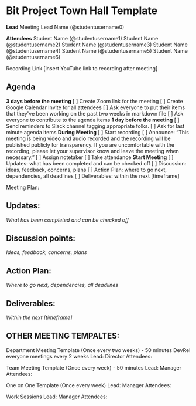 # Bit Project Town Hall Template
**Lead**
Meeting Lead Name (@studentusername0) 

**Attendees**
Student Name (@studentusername1) 
Student Name (@studentusername2) 
Student Name (@studentusername3) 
Student Name (@studentusername4) 
Student Name (@studentusername5) 
Student Name (@studentusername6) 

Recording Link
[insert YouTube link to recording after meeting]

## Agenda
**3 days before the meeting**
[ ] Create Zoom link for the meeting
[ ] Create Google Calendar Invite for all attendees
[ ] Ask everyone to put their items that they've been working on the past two weeks in markdown file
[ ] Ask everyone to contribute to the agenda items
**1 day before the meeting**
[ ] Send reminders to Slack channel tagging appropriate folks. 
[ ] Ask for last minute agenda items
**During Meeting**
[ ] Start recording
[ ] Announce:
“This meeting is being video and audio recorded and the recording will be published publicly for transparency. If you are uncomfortable with the recording, please let your supervisor know and leave the meeting when necessary.”
[ ] Assign notetaker
[ ] Take attendance
**Start Meeting**
[ ] Updates: what has been completed and can be checked off
[ ] Discussion: ideas, feedback, concerns, plans
[ ] Action Plan: where to go next, dependencies, all deadlines
[ ] Deliverables: within the next [timeframe]

Meeting Plan:
## Updates:
*What has been completed and can be checked off*
## Discussion points:
*Ideas, feedback, concerns, plans*
## Action Plan:
*Where to go next, dependencies, all deadlines*
## Deliverables:
*Within the next [timeframe]*



## OTHER MEETING TEMPALTES:
Department Meeting Template (Once every two weeks)  - 50 minutes
DevRel everyone meetings every 2 weeks
Lead: Director
Attendees: 

Team Meeting Template (Once every week) - 50 minutes
Lead: Manager
Attendees:

One on One Template (Once every week) 
Lead: Manager
Attendees: 

Work Sessions
Lead: Manager
Attendees: 
